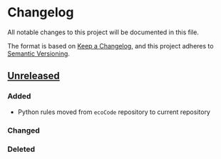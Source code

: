 # Changelog

All notable changes to this project will be documented in this file.

The format is based on [Keep a Changelog](https://keepachangelog.com/en/1.0.0/),
and this project adheres to [Semantic Versioning](https://semver.org/spec/v2.0.0.html).

## [Unreleased]

### Added

- Python rules moved from `ecoCode` repository to current repository

### Changed

### Deleted

[unreleased]: https://github.com/green-code-initiative/ecoCode-python/compare/v0.0.1...HEAD
